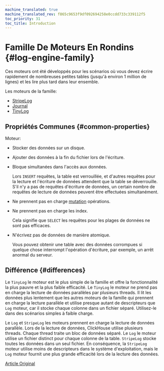 ```yaml
---
machine_translated: true
machine_translated_rev: f865c9653f9df092694258e0ccdd733c339112f5
toc_priority: 31
toc_title: Introduction
---
```


# Famille De Moteurs En Rondins {#log-engine-family}

Ces moteurs ont été développés pour les scénarios où vous devez écrire rapidement de nombreuses petites tables (jusqu'à environ 1 million de lignes) et les lire plus tard dans leur ensemble.

Les moteurs de la famille:

-   [StripeLog](stripelog.md)
-   [Journal](log.md)
-   [TinyLog](tinylog.md)

## Propriétés Communes {#common-properties}

Moteur:

-   Stocker des données sur un disque.

-   Ajouter des données à la fin du fichier lors de l'écriture.

-   Bloque simultanées dans l'accès aux données.

    Lors `INSERT` requêtes, la table est verrouillée, et d'autres requêtes pour la lecture et l'écriture de données attendent que la table se déverrouille. S'il n'y a pas de requêtes d'écriture de données, un certain nombre de requêtes de lecture de données peuvent être effectuées simultanément.

-   Ne prennent pas en charge [mutation](../../../sql_reference/statements/alter.md#alter-mutations) opérations.

-   Ne prennent pas en charge les index.

    Cela signifie que `SELECT` les requêtes pour les plages de données ne sont pas efficaces.

-   N'écrivez pas de données de manière atomique.

    Vous pouvez obtenir une table avec des données corrompues si quelque chose interrompt l'opération d'écriture, par exemple, un arrêt anormal du serveur.

## Différence {#differences}

Le `TinyLog` le moteur est le plus simple de la famille et offre la fonctionnalité la plus pauvre et la plus faible efficacité. Le `TinyLog` le moteur ne prend pas en charge la lecture de données parallèles par plusieurs threads. Il lit les données plus lentement que les autres moteurs de la famille qui prennent en charge la lecture parallèle et utilise presque autant de descripteurs que `Log` moteur, car il stocke chaque colonne dans un fichier séparé. Utilisez-le dans des scénarios simples à faible charge.

Le `Log` et `StripeLog` les moteurs prennent en charge la lecture de données parallèle. Lors de la lecture de données, ClickHouse utilise plusieurs threads. Chaque thread traite un bloc de données séparé. Le `Log` le moteur utilise un fichier distinct pour chaque colonne de la table. `StripeLog` stocke toutes les données dans un seul fichier. En conséquence, la `StripeLog` moteur utilise moins de descripteurs dans le système d'exploitation, mais le `Log` moteur fournit une plus grande efficacité lors de la lecture des données.

[Article Original](https://clickhouse.tech/docs/en/operations/table_engines/log_family/) <!--hide-->
